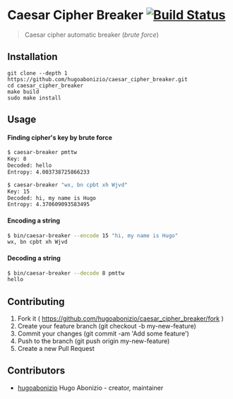# Caesar Cipher Breaker [![Build Status](https://travis-ci.org/hugoabonizio/caesar_cipher_breaker.svg?branch=master)](https://travis-ci.org/hugoabonizio/caesar_cipher_breaker)

> Caesar cipher automatic breaker (_brute force_)

## Installation

```
git clone --depth 1 https://github.com/hugoabonizio/caesar_cipher_breaker.git
cd caesar_cipher_breaker
make build
sudo make install
```

## Usage

#### Finding cipher's key by brute force

```bash
$ caesar-breaker pmttw
Key: 8
Decoded: hello
Entropy: 4.003738725866233

$ caesar-breaker "wx, bn cpbt xh Wjvd"
Key: 15
Decoded: hi, my name is Hugo
Entropy: 4.370609093583495
```

#### Encoding a string

```bash
$ bin/caesar-breaker --encode 15 "hi, my name is Hugo"
wx, bn cpbt xh Wjvd
```

#### Decoding a string

```bash
$ bin/caesar-breaker --decode 8 pmttw
hello
```

## Contributing

1. Fork it ( https://github.com/hugoabonizio/caesar_cipher_breaker/fork )
2. Create your feature branch (git checkout -b my-new-feature)
3. Commit your changes (git commit -am 'Add some feature')
4. Push to the branch (git push origin my-new-feature)
5. Create a new Pull Request

## Contributors

- [hugoabonizio](https://github.com/hugoabonizio) Hugo Abonizio - creator, maintainer
